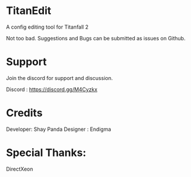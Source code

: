 # TitanEdit
A config editing tool for Titanfall 2

Not too bad. Suggestions and Bugs can be submitted as issues on Github.

# Support
Join the discord for support and discussion.

Discord : https://discord.gg/M4Cyzkx

# Credits

Developer: Shay Panda
Designer : Endigma 

# Special Thanks:

DirectXeon
